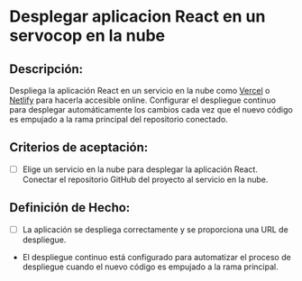 # Desplegar aplicacion React en un servocop en la nube 

## Descripción:

Despliega la aplicación React en un servicio en la nube como [Vercel](https://vercel.com/) o [Netlify](https://www.netlify.com/) para hacerla accesible online. Configurar el despliegue continuo para desplegar automáticamente los cambios cada vez que el nuevo código es empujado a la rama principal del repositorio conectado.

## Criterios de aceptación:

- [ ] Elige un servicio en la nube para desplegar la aplicación React. Conectar el repositorio GitHub del proyecto al servicio en la nube.

## Definición de Hecho:

- [ ] La aplicación se despliega correctamente y se proporciona una URL de despliegue.

- El despliegue continuo está configurado para automatizar el proceso de despliegue cuando el nuevo código es empujado a la rama principal.